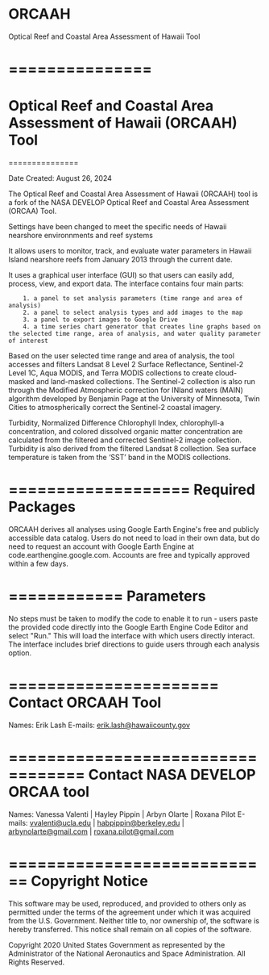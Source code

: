 # ORCAAH
 Optical Reef and Coastal Area Assessment of Hawaii Tool

===============
============================================================================================================
Optical Reef and Coastal Area Assessment of Hawaii (ORCAAH) Tool
============================================================================================================
===============

Date Created: August 26, 2024

The Optical Reef and Coastal Area Assessment of Hawaii (ORCAAH) tool is a fork of the NASA DEVELOP Optical Reef and Coastal Area Assessment (ORCAA) Tool.

Settings have been changed to meet the specific needs of Hawaii nearshore environnments and reef systems

It allows users to monitor, track, and evaluate water parameters in Hawaii Island nearshore reefs from January 2013 through the current date.

It uses a graphical user interface (GUI) so that users can easily add, process, view, and export data. The interface contains four main parts:

        1. a panel to set analysis parameters (time range and area of analysis)
        2. a panel to select analysis types and add images to the map
        3. a panel to export images to Google Drive
        4. a time series chart generator that creates line graphs based on the selected time range, area of analysis, and water quality parameter of interest 

Based on the user selected time range and area of analysis, the tool accesses and filters Landsat 8 Level 2 Surface Reflectance, Sentinel-2 Level 1C, Aqua MODIS, and Terra MODIS collections to create cloud-masked and land-masked collections. The Sentinel-2 collection is also run through the Modified Atmospheric correction for INland waters (MAIN) algorithm developed by Benjamin Page at the University of Minnesota, Twin Cities to atmospherically correct the Sentinel-2 coastal imagery. 

Turbidity, Normalized Difference Chlorophyll Index, chlorophyll-a concentration, and colored dissolved organic matter concentration are calculated from the filtered and corrected Sentinel-2 image collection. Turbidity is also derived from the filtered Landsat 8 collection. Sea surface temperature is taken from the ‘SST’ band in the MODIS collections. 

===================
 Required Packages
===================

ORCAAH derives all analyses using Google Earth Engine's free and publicly accessible data catalog.
Users do not need to load in their own data, but do need to request an account with Google Earth Engine at code.earthengine.google.com.
Accounts are free and typically approved within a few days. 

============
 Parameters
============

No steps must be taken to modify the code to enable it to run - users paste the provided code directly into the Google Earth Engine Code Editor and
select "Run." This will load the interface with which users directly interact. The interface includes brief directions to guide users through each analysis option. 

======================
 Contact ORCAAH Tool
======================

Names: Erik Lash
E-mails: erik.lash@hawaiicounty.gov

==================================
 Contact NASA DEVELOP ORCAA tool
==================================

Names: Vanessa Valenti | Hayley Pippin | Arbyn Olarte | Roxana Pilot
E-mails: vvalenti@ucla.edu | habpippin@berkeley.edu | arbynolarte@gmail.com | roxana.pilot@gmail.com

============================
 Copyright Notice
============================
This software may be used, reproduced, and provided to others only as permitted under the terms of the agreement under which it was acquired from the U.S. Government.  Neither title to, nor ownership of, the software is hereby transferred.  This notice shall remain on all copies of the software.

Copyright 2020 United States Government as represented by the Administrator of the National Aeronautics and Space Administration. All Rights Reserved.
